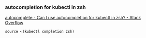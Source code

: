 ###  autocompletion for kubectl in zsh


[autocomplete - Can I use autocompletion for kubectl in zsh? - Stack Overflow](https://stackoverflow.com/questions/42356861/can-i-use-autocompletion-for-kubectl-in-zsh "autocomplete - Can I use autocompletion for kubectl in zsh? - Stack Overflow")


 

```
source <(kubectl completion zsh)
```
